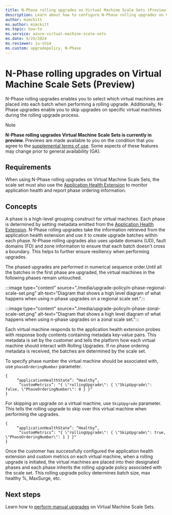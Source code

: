 ```yaml
---
title: N-Phase rolling upgrades on Virtual Machine Scale Sets (Preview)
description: Learn about how to configure N-Phase rolling upgrades on Virtual Machine Scale Sets.
author: mimckitt
ms.author: mimckitt
ms.topic: how-to
ms.service: azure-virtual-machine-scale-sets
ms.date: 9/25/2024
ms.reviewer: ju-shim
ms.custom: upgradepolicy, N-Phase
---
```

# N-Phase rolling upgrades on Virtual Machine Scale Sets (Preview)

N-Phase rolling upgrades enables you to select which virtual machines are placed into each batch when performing a rolling upgrade. Additionally, N-Phase upgrades enable you to skip upgrades on specific virtual machines during the rolling upgrade process. 

> [!NOTE]
>**N-Phase rolling upgrades Virtual Machine Scale Sets is currently in preview.** Previews are made available to you on the condition that you agree to the [supplemental terms of use](https://azure.microsoft.com/support/legal/preview-supplemental-terms/). Some aspects of these features may change prior to general availability (GA).


## Requirements

When using N-Phase rolling upgrades on Virtual Machine Scale Sets, the scale set must also use the [Application Health Extension](virtual-machine-scale-sets-health-extension.md) to monitor application health and report phase ordering information. 

## Concepts

A phase is a high-level grouping construct for virtual machines. Each phase is determined by setting metadata emitted from the [Application Health Extension](virtual-machine-scale-sets-health-extension.md). N-Phase rolling upgrades take the information retrieved from the application health extension and use it to create upgrade batches within each phase. N-Phase rolling upgrades also uses update domains (UD), fault domains (FD) and zone information to ensure that each batch doesn't cross a boundary. This helps to further ensure resiliency when performing upgrades. 

The phased upgrades are performed in numerical sequence order.Until all the batches in the first phase are upgraded, the virtual machines in the following phases remain untouched. 

:::image type="content" source="./media/upgrade-policy/n-phase-regional-scale-set.png" alt-text="Diagram that shows a high level diagram of what happens when using n-phase upgrades on a regional scale set.":::


:::image type="content" source="./media/upgrade-policy/n-phase-zonal-scale-set.png" alt-text="Diagram that shows a high level diagram of what happens when using n-phase upgrades on a zonal scale set.":::


Each virtual machine responds to the application health extension probes with response body contents containing metadata key-value pairs. This metadata is set by the customer and tells the platform how each virtual machine should interact with Rolling Upgrades. If no phase ordering metadata is received, the batches are determined by the scale set. 

To specify phase number the virtual machine should be associated with, use `phaseOrderingNumber` parameter.  

```HTTP
{
     “applicationHealthState”: “Healthy”,
      “customMetrics”: "{ \"rollingUpgrade\": { \"SkipUpgrade\": false, \"PhaseOrderingNumber\": 0 } }"
}
```

For skipping an upgrade on a virtual machine, use `SkipUpgrade` parameter. This tells the rolling upgrade to skip over this virtual machine when performing the upgrades.  

```HTTP
{
     “applicationHealthState”: “Healthy”,
      “customMetrics”: "{ \"rollingUpgrade\": { \"SkipUpgrade\": true, \"PhaseOrderingNumber\": 1 } }"
}
```

Once the customer has successfully configured the application health extension and custom metrics on each virtual machine, when a rolling upgrade is initiated, the virtual machines are placed into their designated phases and each phase inherits the rolling upgrade policy associated with the scale set. This rolling upgrade policy determines batch size, max healthy %, MaxSurge, etc.  


## Next steps
Learn how to [perform manual upgrades](virtual-machine-scale-sets-perform-manual-upgrades.md) on Virtual Machine Scale Sets. 
